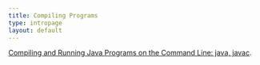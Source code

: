 ```yaml
---
title: Compiling Programs
type: intropage
layout: default
---
```


[Compiling and Running Java Programs on the Command Line: java, javac](compiling-running-java-javac.html).






